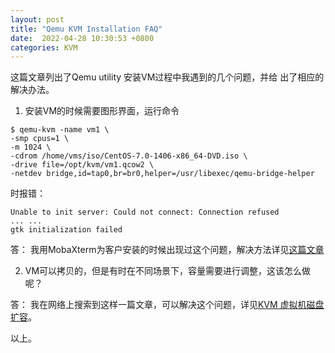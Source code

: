 ```yaml
---
layout: post
title: "Qemu KVM Installation FAQ"
date:  2022-04-28 10:30:53 +0800
categories: KVM
---
```


这篇文章列出了Qemu utility 安装VM过程中我遇到的几个问题，并给
出了相应的解决办法。

1. 安装VM的时候需要图形界面，运行命令
```
$ qemu-kvm -name vm1 \
-smp cpus=1 \
-m 1024 \
-cdrom /home/vms/iso/CentOS-7.0-1406-x86_64-DVD.iso \
-drive file=/opt/kvm/vm1.qcow2 \
-netdev bridge,id=tap0,br=br0,helper=/usr/libexec/qemu-bridge-helper
```
时报错：
```
Unable to init server: Could not connect: Connection refused
... ...
gtk initialization failed
```

答：
我用MobaXterm为客户安装的时候出现过这个问题，解决方法详见[这篇文章]()

2. VM可以拷贝的，但是有时在不同场景下，容量需要进行调整，这该怎么做呢？

答：
我在网络上搜索到这样一篇文章，可以解决这个问题，详见[KVM 虚拟机磁盘扩容](https://typesafe.cn/posts/kvm-disk-resize/)。

以上。

